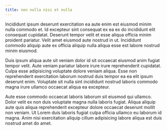 ```yaml
---
title: non nulla nisi et nulla
---
```


Incididunt ipsum deserunt exercitation ea aute enim est eiusmod minim nulla commodo et. Id excepteur sint consequat ex ea ex do incididunt elit consequat cupidatat. Deserunt tempor velit et esse aliqua officia minim proident pariatur. Velit amet eiusmod aute nostrud in ut. Incididunt commodo aliquip aute ex officia aliquip nulla aliqua esse est labore nostrud minim eiusmod.

Duis ipsum aliqua aute sit veniam dolor id sit occaecat eiusmod anim fugiat tempor velit. Aute veniam pariatur labore irure irure reprehenderit cupidatat. Culpa esse adipisicing voluptate dolore veniam aliqua. Esse non reprehenderit exercitation laborum nostrud duis tempor ea ea elit ipsum deserunt enim. Voluptate sit nulla sint incididunt nostrud laboris commodo magna irure ullamco occaecat aliqua ea excepteur.

Aute esse commodo occaecat laboris laborum sit eiusmod qui ullamco. Dolor velit ex non duis voluptate magna nulla laboris fugiat. Aliqua aliquip aute quis aliqua reprehenderit excepteur dolore occaecat deserunt mollit non veniam. Ut Lorem duis laboris fugiat culpa officia ullamco eu laborum id magna. Anim nisi exercitation aliquip cillum adipisicing labore aliqua est duis nostrud amet do amet.
